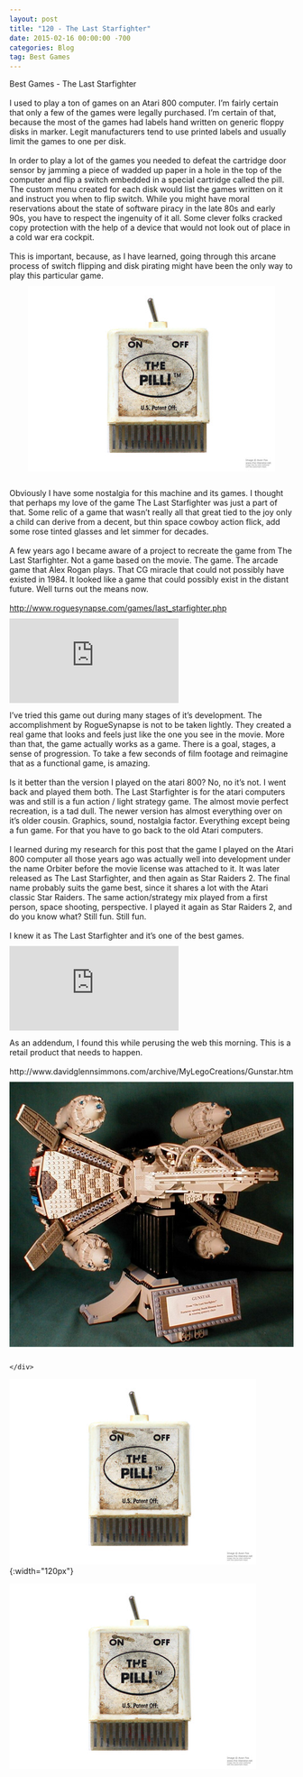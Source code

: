 ```yaml
---
layout: post
title: "120 - The Last Starfighter"
date: 2015-02-16 00:00:00 -700
categories: Blog
tag: Best Games
---
```

<div class="blog-content">
				<div class="paragraph" style="text-align:left;"><span style=""><span style="">Best Games - The Last Starfighter</span><br><br><span style="">I used to play a ton of games on an Atari 800 computer. I’m fairly certain that only a few of the games were legally purchased. I’m certain of that, because the most of the games had labels hand written on generic floppy disks in marker. Legit manufacturers tend to use printed labels and usually limit the games to one per disk. </span><br><span style=""></span><br><span style=""></span><span style="">In order to play a lot of the games you needed to defeat the cartridge door sensor by jamming a piece of wadded up paper in a hole in the top of the computer and flip a switch embedded in a special cartridge called the pill. The custom menu created for each disk would list the games written on it and instruct you when to flip switch. While you might have moral reservations about the state of software piracy in the late 80s and early 90s, you have to respect the ingenuity of it all. Some clever folks cracked copy protection with the help of a device that would not look out of place in a cold war era cockpit. </span><br><span style=""></span><br><span style=""></span><span style="">This is important, because, as I have learned, going through this arcane process of switch flipping and disk pirating might have been the only way to play this particular game.</span></span><br></div>  <div><div class="wsite-image wsite-image-border-thin " style="padding-top:10px;padding-bottom:10px;margin-left:0;margin-right:0;text-align:center"> <a> <img src="/uploads/138748423eed5.jpg?439" alt="Picture" style="width:439;max-width:100%"> </a> <div style="display:block;font-size:90%"></div> </div></div>  <div class="paragraph" style="text-align:left;"><br>Obviously I have some nostalgia for this machine and its games. I thought that perhaps my love of the game The Last Starfighter was just a part of that. Some relic of a game that wasn’t really all that great tied to the joy only a child can derive from a decent, but thin space cowboy action flick, add some rose tinted glasses and let simmer for decades.<br><br>A few years ago I became aware of a project to recreate the game from The Last Starfighter. Not a game based on the movie. The game. The arcade game that Alex Rogan plays. That CG miracle that could not possibly have existed in 1984. It looked like a game that could possibly exist in the distant future. Well turns out the means now. <br><br><a href="http://www.roguesynapse.com/games/last_starfighter.php" title="" style="">http://www.roguesynapse.com/games/last_starfighter.php</a><br></div>  <div class="wsite-youtube" style="margin-bottom:10px;margin-top:10px;"><div class="wsite-youtube-wrapper wsite-youtube-size-auto wsite-youtube-align-center"> <div class="wsite-youtube-container">  <iframe src="https://www.youtube.com/embed/jDfqL58TZSM?wmode=opaque" frameborder="0" allowfullscreen=""></iframe> </div> </div></div>  <div class="paragraph" style="text-align:left;">I’ve tried this game out during many stages of it’s development. The accomplishment by RogueSynapse is not to be taken lightly. They created a real game that looks and feels just like the one you see in the movie. More than that, the game actually works as a game. There is a goal, stages, a sense of progression. To take a few seconds of film footage and reimagine that as a functional game, is amazing. <br><br>Is it better than the version I played on the atari 800? No, no it’s not. I went back and played them both. The Last Starfighter is for the atari computers was and still is a fun action / light strategy game. The almost movie perfect recreation, is a tad dull. The newer version has almost everything over on it’s older cousin. Graphics, sound, nostalgia factor. Everything except being a fun game. For that you have to go back to the old Atari computers.<br><br>I learned during my research for this post that the game I played on the Atari 800 computer all those years ago was actually well into development under the name Orbiter before the movie license was attached to it. It was later released as The Last Starfighter, and then again as Star Raiders 2. The final name probably suits the game best, since it shares a lot with the Atari classic Star Raiders. The same action/strategy mix played from a first person, space shooting, perspective. I played it again as Star Raiders 2, and do you know what? Still fun. Still fun. <br><br>I knew it as The Last Starfighter and it’s one of the best games.<br></div>  <div class="wsite-youtube" style="margin-bottom:10px;margin-top:10px;"><div class="wsite-youtube-wrapper wsite-youtube-size-auto wsite-youtube-align-center"> <div class="wsite-youtube-container">  <iframe src="https://www.youtube.com/embed/pu8T9HHCk1g?wmode=opaque" frameborder="0" allowfullscreen=""></iframe> </div> </div></div>  <div class="paragraph" style="text-align:left;">As an addendum, I found this while perusing the web this morning. This is a retail product that needs to happen.<br><br>http://www.davidglennsimmons.com/archive/MyLegoCreations/Gunstar.htm</div>  <div><div class="wsite-image wsite-image-border-thin " style="padding-top:10px;padding-bottom:10px;margin-left:0;margin-right:0;text-align:center"> <a> <img src="/uploads/924169192.jpg" alt="Picture" style="width:auto;max-width:100%"> </a> <div style="display:block;font-size:90%"></div> </div></div>

	</div>
![The Pill](/uploads/138748423eed5.jpg){:width="120px"}


![](assets/20240520_172444_138748423eed5.jpg)
